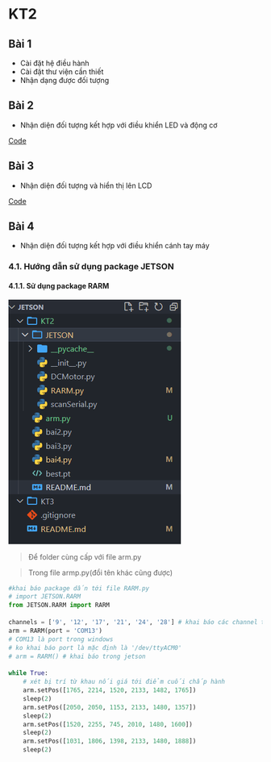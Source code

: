 # KT2

## Bài 1

- Cài đặt hệ điều hành
- Cài đặt thư viện cần thiết
- Nhận dạng được đối tượng

## Bài 2

- Nhận diện đối tượng kết hợp với điều khiển LED và động cơ

[Code](./bai2.py)

## Bài 3

- Nhận diện đối tượng và hiển thị lên LCD

[Code](./bai3.py)

## Bài 4

- Nhận diện đối tượng kết hợp với điều khiển cánh tay máy

### 4.1. Hướng dẫn sử dụng package JETSON

#### 4.1.1. Sử dụng package RARM 

![1727222014376](image/README/1727222014376.png)

> Để folder cùng cấp với file arm.py

> Trong file armp.py(đổi tên khác cũng được)

```python
#khai báo package dấn tới file RARM.py
# import JETSON.RARM 
from JETSON.RARM import RARM

channels = ['9', '12', '17', '21', '24', '28'] # khai báo các channel từ khâu nối giá tới điểm cuối chấp hành
arm = RARM(port = 'COM13') 
# COM13 là port trong windows
# ko khai báo port là mặc định là '/dev/ttyACM0'
# arm = RARM() # khai báo trong jetson

while True:
    # xét bị trí từ khau nối giá tới điểm cuối chấp hành
    arm.setPos([1765, 2214, 1520, 2133, 1482, 1765])
    sleep(2)
    arm.setPos([2050, 2050, 1153, 2133, 1480, 1357])
    sleep(2)
    arm.setPos([1520, 2255, 745, 2010, 1480, 1600])
    sleep(2)
    arm.setPos([1031, 1806, 1398, 2133, 1480, 1888])
    sleep(2)
```